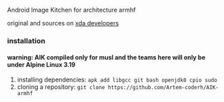 Android Image Kitchen for architecture armhf

original and sources on [xda developers](https://xdaforums.com/t/tool-android-image-kitchen-unpack-repack-kernel-ramdisk-win-android-linux-mac.2073775/)

### installation
#### warning: AIK compiled only for musl and the teams here will only be under Alpine Linux 3.19

1. installing dependencies: ```apk add libgcc git bash openjdk8 cpio sudo```
2. cloning a repository: ```git clone https://github.com/Artem-coderh/AIK-armhf```
